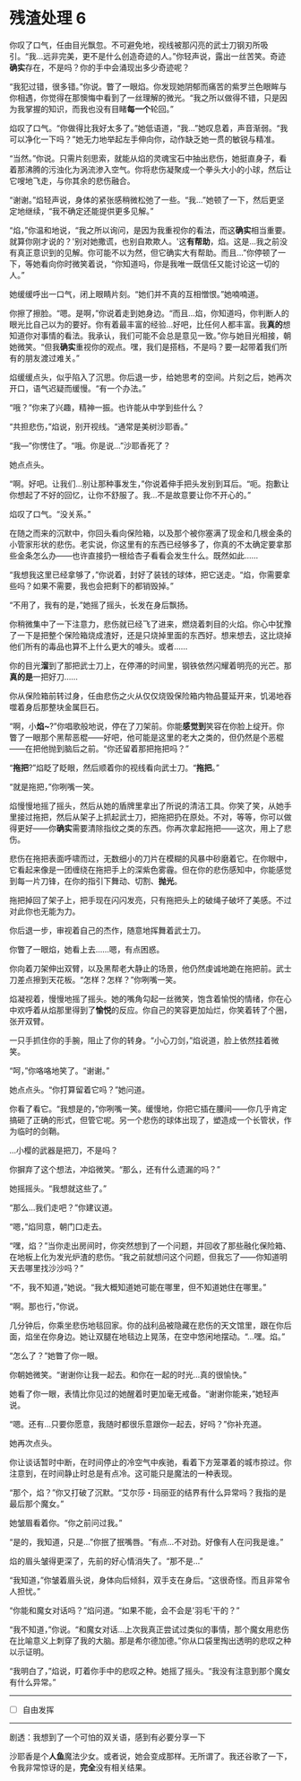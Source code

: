 # 残渣处理 6

你叹了口气，任由目光飘忽。不可避免地，视线被那闪亮的武士刀钢刃所吸引。“我...远非完美，更不是什么创造奇迹的人。”你轻声说，露出一丝苦笑。奇迹**确实**存在，不是吗？你的手中会涌现出多少奇迹呢？

“我犯过错，很多错。”你说。瞥了一眼焰。你发现她阴郁而痛苦的紫罗兰色眼眸与你相遇，你觉得在那懊悔中看到了一丝理解的微光。“我之所以做得不错，只是因为我掌握的知识，而我也没有目睹**每一个**轮回。”

焰叹了口气。“你做得比我好太多了。”她低语道，“我...”她叹息着，声音渐弱。“我可以净化一下吗？”她无力地举起左手伸向你，动作缺乏她一贯的敏锐与精准。

“当然。”你说。只需片刻思索，就能从焰的灵魂宝石中抽出悲伤，她挺直身子，看着那沸腾的污浊化为涡流渗入空气。你将悲伤凝聚成一个拳头大小的小球，然后让它嗖地飞走，与你其余的悲伤融合。

“谢谢。”焰轻声说，身体的紧张感稍微松弛了一些。“我...”她顿了一下，然后更坚定地继续，“我不确定还能提供更多见解。”

“焰，”你温和地说，“我之所以询问，是因为我重视你的看法，而这**确实**相当重要。就算你刚才说的？'别对她撒谎，也别自欺欺人。'这**有帮助**，焰。这是...我之前没有真正意识到的见解。你可能不以为然，但它确实大有帮助。而且...”你停顿了一下，等她看向你时微笑着说，“你知道吗，你是我唯一既信任又能讨论这一切的人。”

她缓缓呼出一口气，闭上眼睛片刻。“她们并不真的互相憎恨。”她喃喃道。

你擦了擦脸。“嗯。是啊，”你说着走到她身边。“而且...焰，你知道吗，你判断人的眼光比自己以为的要好。你有着最丰富的经验...好吧，比任何人都丰富。我**真的**想知道你对事情的看法。我承认，我们可能不会总是意见一致。”你与她目光相接，朝她微笑。“但我**确实**重视你的观点。嘿，我们是搭档，不是吗？要一起带着我们所有的朋友渡过难关。”

焰缓缓点头，似乎陷入了沉思。你后退一步，给她思考的空间。片刻之后，她再次开口，语气迟疑而缓慢。“有一个办法。”

“哦？”你来了兴趣，精神一振。也许能从中学到些什么？

“共担悲伤，”焰说，别开视线。“通常是美树沙耶香。”

“我—”你愣住了。“哦。你是说...”沙耶香死了？

她点点头。

“啊。好吧。让我们...别让那种事发生，”你说着伸手把头发别到耳后。“呃。抱歉让你想起了不好的回忆，让你不舒服了。我...不是故意要让你不开心的。”

焰叹了口气。“没关系。”

在随之而来的沉默中，你回头看向保险箱，以及那个被你塞满了现金和几根金条的小管家形状的悲伤。老实说，你这里有的东西已经够多了，你真的不太确定要拿那些金条怎么办——也许直接扔一根给杏子看看会发生什么。既然如此……

“我想我这里已经拿够了，”你说着，封好了装钱的球体，把它送走。“焰，你需要拿些吗？如果不需要，我也会把剩下的都销毁掉。”

“不用了，我有的是，”她摇了摇头，长发在身后飘扬。

你稍微集中了一下注意力，悲伤就已经飞了进来，燃烧着刺目的火焰。你心中犹豫了一下是把整个保险箱烧成渣好，还是只烧掉里面的东西好。想来想去，这比烧掉他们所有的毒品也算不上什么更大的噱头。或者……

你的目光**溜**到了那把武士刀上，在停滞的时间里，钢铁依然闪耀着明亮的光芒。那**真的是**一把好刀……

你从保险箱前转过身，任由悲伤之火从仅仅烧毁保险箱内物品蔓延开来，饥渴地吞噬着身后那整块金属巨石。

“啊，小**焰\~**?”你唱歌般地说，停在了刀架前。你能**感觉到**笑容在你脸上绽开。你瞥了一眼那个黑帮恶棍——好吧，他可能是这里的老大之类的，但仍然是个恶棍——在把他抛到脑后之前。“你还留着那把拖把吗？”

“**拖把**?”焰眨了眨眼，然后顺着你的视线看向武士刀。“**拖把**。”

“就是拖把，”你咧嘴一笑。

焰慢慢地摇了摇头，然后从她的盾牌里拿出了所说的清洁工具。你笑了笑，从她手里接过拖把，然后从架子上抓起武士刀，把拖把扔在原处。不对，等等，你可以做得更好——你**确实**需要清除指纹之类的东西。你再次拿起拖把——这次，用上了悲伤。

悲伤在拖把表面呼啸而过，无数细小的刀片在模糊的风暴中砂磨着它。在你眼中，它看起来像是一团缠绕在拖把手上的深紫色雾霾。但在你的悲伤感知中，你能感觉到每一片刀锋，在你的指引下舞动、切割、**抛光**。

拖把掉回了架子上，把手现在闪闪发亮，只有拖把头上的破绳子破坏了美感。不过对此你也无能为力。

你后退一步，审视着自己的杰作，随意地挥舞着武士刀。

你瞥了一眼焰，她看上去……嗯，有点困惑。

你向着刀架伸出双臂，以及黑帮老大静止的场景，他仍然虔诚地跪在拖把前。武士刀差点擦到天花板。“怎样？怎样？”你咧嘴一笑。

焰凝视着，慢慢地摇了摇头。她的嘴角勾起一丝微笑，饱含着愉悦的情绪，你在心中欢呼着从焰那里得到了**愉悦**的反应。你自己的笑容更加灿烂，你笑着转了个圈，张开双臂。

一只手抓住你的手腕，阻止了你的转身。“小心刀剑，”焰说道，脸上依然挂着微笑。

“呵，”你咯咯地笑了。“谢谢。”

她点点头。“你打算留着它吗？”她问道。

你看了看它。“我想是的，”你咧嘴一笑。缓慢地，你把它插在腰间——你几乎肯定搞砸了正确的形式，但管它呢。另一个悲伤的球体出现了，塑造成一个长管状，作为临时的剑鞘。

...小樱的武器是把刀，不是吗？

你摒弃了这个想法，冲焰微笑。“那么，还有什么遗漏的吗？”

她摇摇头。“我想就这些了。”

“那么...我们走吧？”你建议道。

“嗯，”焰同意，朝门口走去。

“嘿，焰？”当你走出房间时，你突然想到了一个问题，并回收了那些融化保险箱、在地板上化为发光炉渣的悲伤。“我之前就想问这个问题，但我忘了——你知道明天去哪里找沙沙吗？”

“不，我不知道，”她说。“我大概知道她可能在哪里，但不知道她住在哪里。”

“啊。那也行，”你说。

几分钟后，你乘坐悲伤地毯回家。你的战利品被隐藏在悲伤的天文馆里，跟在你后面，焰坐在你身边。她让双腿在地毯边上晃荡，在空中悠闲地摆动。“...嘿。焰。”

“怎么了？”她瞥了你一眼。

你朝她微笑。“谢谢你让我一起去。和你在一起的时光...真的很愉快。”

她看了你一眼，表情比你见过的她醒着时更加毫无戒备。“谢谢你能来，”她轻声说。

“嗯。还有...只要你愿意，我随时都很乐意跟你一起去，好吗？”你补充道。

她再次点头。

你让谈话暂时中断，在时间停止的冷空气中疾驰，看着下方笼罩着的城市掠过。你注意到，在时间静止时总是有点冷。这可能只是魔法的一种表现。

“那个，焰？”你又打破了沉默。“艾尔莎・玛丽亚的结界有什么异常吗？我指的是最后那个魔女。”

她皱眉看着你。“你之前问过我。”

“是的，我知道，只是...”你抿了抿嘴唇。“有点...不对劲。好像有人在问我是谁。”

焰的眉头皱得更深了，先前的好心情消失了。“那不是...”

“我知道，”你皱着眉头说，身体向后倾斜，双手支在身后。“这很奇怪。而且非常令人担忧。”

“你能和魔女对话吗？”焰问道。“如果不能，会不会是'羽毛'干的？”

“我不知道，”你说。“和魔女对话...上次我真正尝试过类似的事情，那个魔女用悲伤在比喻意义上刺穿了我的大脑。那是希尔德加德。”你从口袋里掏出透明的悲叹之种以示证明。

“我明白了，”焰说，盯着你手中的悲叹之种。她摇了摇头。“我没有注意到那个魔女有什么异常。”

---

- [ ] 自由发挥

---

剧透：我想到了一个可怕的双关语，感到有必要分享一下

沙耶香是个**人鱼**魔法少女。或者说，她会变成那样。无所谓了。我还谷歌了一下，令我非常惊讶的是，**完全**没有相关结果。

